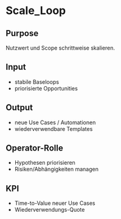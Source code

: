 # Scale_Loop
## Purpose
Nutzwert und Scope schrittweise skalieren.

## Input
- stabile Baseloops
- priorisierte Opportunities

## Output
- neue Use Cases / Automationen
- wiederverwendbare Templates

## Operator-Rolle
- Hypothesen priorisieren
- Risiken/Abhängigkeiten managen

## KPI
- Time-to-Value neuer Use Cases
- Wiederverwendungs-Quote
